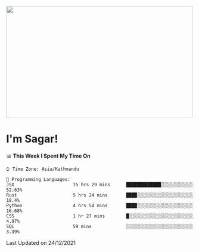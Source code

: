 
<img src="https://media.giphy.com/media/3ornk57KwDXf81rjWM/giphy.gif" width="500" height="300" frameBorder="0" class="giphy-embed" allowFullScreen></img>

#   I'm Sagar!

<!--START_SECTION:waka-->
📊 **This Week I Spent My Time On** 

```text
⌚︎ Time Zone: Asia/Kathmandu

💬 Programming Languages: 
JSX                      15 hrs 29 mins      █████████████░░░░░░░░░░░░   52.63% 
Rust                     5 hrs 24 mins       ████░░░░░░░░░░░░░░░░░░░░░   18.4% 
Python                   4 hrs 54 mins       ████░░░░░░░░░░░░░░░░░░░░░   16.68% 
CSS                      1 hr 27 mins        █░░░░░░░░░░░░░░░░░░░░░░░░   4.97% 
SQL                      59 mins             ░░░░░░░░░░░░░░░░░░░░░░░░░   3.39%

```


 Last Updated on 24/12/2021
<!--END_SECTION:waka-->
